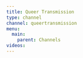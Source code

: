 ```yaml
---
title: Queer Transmission
type: channel
channel: queertransmission
menu:
  main:
    parent: Channels
videos:
---
```

